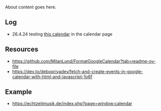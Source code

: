 About content goes here.

## Log
- 26.4.24 testing [this calendar](https://open-web-calendar.hosted.quelltext.eu) in the calendar page

## Resources
- https://github.com/MilanLund/FormatGoogleCalendar?tab=readme-ov-file
- https://dev.to/debopriyadey/fetch-and-create-events-in-google-calendar-with-html-and-javascript-1o6f

## Example
- https://echtzeitmusik.de/index.php?page=window:calendar
